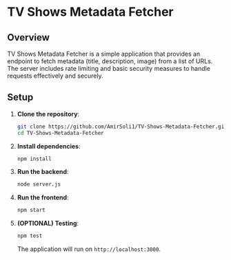 # TV Shows Metadata Fetcher

## Overview

TV Shows Metadata Fetcher is a simple application that provides an endpoint to fetch metadata (title, description, image) from a list of URLs. The server includes rate limiting and basic security measures to handle requests effectively and securely.

## Setup

1. **Clone the repository**:

   ```bash
   git clone https://github.com/AmirSoli1/TV-Shows-Metadata-Fetcher.git
   cd TV-Shows-Metadata-Fetcher
   ```

2. **Install dependencies**:

   ```bash
   npm install
   ```

3. **Run the backend**:

   ```bash
   node server.js
   ```

4. **Run the frontend**:

   ```bash
   npm start
   ```

5. **(OPTIONAL) Testing**:

   ```bash
   npm test
   ```

   The application will run on `http://localhost:3000`.
